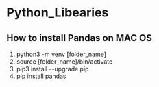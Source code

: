 # Python_Libearies

## How to install Pandas on MAC OS
  1. python3 -m venv [folder_name]
  2. source [folder_name]/bin/activate
  3. pip3 install --upgrade pip
  4. pip install pandas


